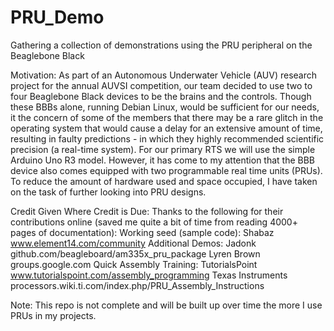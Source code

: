 PRU_Demo
========

Gathering a collection of demonstrations using the PRU peripheral on the Beaglebone Black



Motivation:
As part of an Autonomous Underwater Vehicle (AUV) research project for the annual AUVSI competition, our team decided to use two to four Beaglebone Black devices to be the brains and the controls. Though these BBBs alone, running Debian Linux, would be sufficient for our needs, it the concern of some of the members that there may be a rare glitch in the operating system that would cause a delay for an extensive amount of time, resulting in faulty predictions - in which they highly recommended scientific precision (a real-time system). For our primary RTS we will use the simple Arduino Uno R3 model. However, it has come to my attention that the BBB device also comes equipped with two programmable real time units (PRUs). To reduce the amount of hardware used and space occupied, I have taken on the task of further looking into PRU designs.

Credit Given Where Credit is Due:
Thanks to the following for their contributions online (saved me quite a bit of time from reading 4000+ pages of documentation):
Working seed (sample code):	Shabaz		      	www.element14.com/community
Additional Demos:		        Jadonk			      github.com/beagleboard/am335x_pru_package
						              	Lyren Brown	      groups.google.com
Quick Assembly Training:		TutorialsPoint		www.tutorialspoint.com/assembly_programming
							              Texas Instruments	processors.wiki.ti.com/index.php/PRU_Assembly_Instructions

Note: This repo is not complete and will be built up over time the more I use PRUs in my projects.
